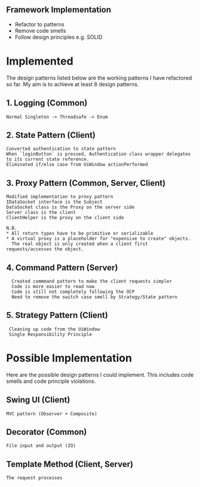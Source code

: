 Framework Implementation
--------------------------
* Refactor to patterns
* Remove code smells
* Follow design principles e.g. SOLID

# Implemented
The design patterns listed below are the working patterns I have refactored so far. 
My aim is to achieve at least 8 design patterns.

## 1. Logging (Common)
    Normal Singleton -> Threadsafe -> Enum

## 2. State Pattern (Client)
    Converted authentication to state pattern
    When `loginButton` is pressed, Authentication class wrapper delegates
    to its current state reference.
    Eliminated if/else case from UiWindow actionPerformed

## 3. Proxy Pattern (Common, Server, Client)
    Modified implementation to proxy pattern
    IDataSocket interface is the Subject
    DataSocket class is the Proxy on the server side
    Server class is the client
    ClientHelper is the proxy on the client side

    N.B.
    * All return types have to be primitive or serializable
    * A virtual proxy is a placeholder for "expensive to create" objects.
      The real object is only created when a client first requests/accesses the object.

## 4. Command Pattern (Server)
      Created commmand pattern to make the client requests simpler
      Code is more easier to read now
      Code is still not completely following the OCP
      Need to remove the switch case smell by Strategy/State pattern

## 5. Strategy Pattern (Client)
     Cleaning up code from the UiWindow
     Single Responsibility Principle

# Possible Implementation
Here are the possible design patterns I could implement.
This includes code smells and code principle violations.


## Swing UI (Client)
    MVC pattern (Observer + Composite)

## Decorator (Common)
    File input and output (IO)

## Template Method (Client, Server)
    The request processes
